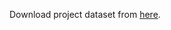 Download project dataset from [here](https://drive.google.com/open?id=0B7_gL6c-BK-8R1ROUHBwVjlRMUk).